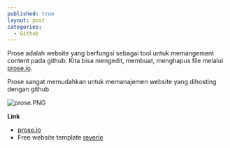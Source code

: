 ```yaml
---
published: true
layout: post
categories:
  - Github
---
```

Prose adalah website yang berfungsi sebagai tool untuk memangement content pada github. Kita bisa mengedit, membuat, menghapus file melalui [prose.io](https://prose.io).

Prose sangat memudahkan untuk memanajemen website yang dihosting dengan github

![prose.PNG]({{site.baseurl}}/images/prose.PNG)

**Link**
- [prose.io](https://prose.io)
- Free website template [reverie](https://github.com/amitmerchant1990/reverie)
